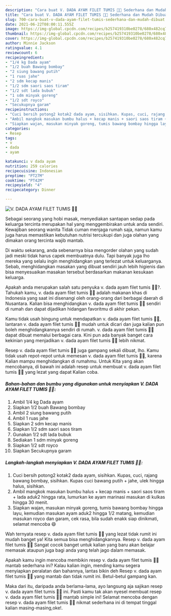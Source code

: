 ```yaml
---
description: "Cara buat V. DADA AYAM FILET TUMIS 🐔🥘 Sederhana dan Mudah Dibuat"
title: "Cara buat V. DADA AYAM FILET TUMIS 🐔🥘 Sederhana dan Mudah Dibuat"
slug: 700-cara-buat-v-dada-ayam-filet-tumis-sederhana-dan-mudah-dibuat
date: 2021-06-22T08:00:11.555Z
image: https://img-global.cpcdn.com/recipes/b257419310be0278/680x482cq70/v-dada-ayam-filet-tumis-🐔🥘-foto-resep-utama.jpg
thumbnail: https://img-global.cpcdn.com/recipes/b257419310be0278/680x482cq70/v-dada-ayam-filet-tumis-🐔🥘-foto-resep-utama.jpg
cover: https://img-global.cpcdn.com/recipes/b257419310be0278/680x482cq70/v-dada-ayam-filet-tumis-🐔🥘-foto-resep-utama.jpg
author: Minnie Jackson
ratingvalue: 4.1
reviewcount: 6
recipeingredient:
- "1/4 kg Dada ayam"
- "1/2 buah Bawang bombay"
- "2 siung bawang putih"
- "1 ruas jahe"
- "2 sdm kecap manis"
- "1/2 sdm saori saos tiram"
- "1/2 sdt lada bubuk"
- "1 sdm minyak goreng"
- "1/2 sdt royco"
- "Secukupnya garam"
recipeinstructions:
- "Cuci bersih potong2 kotak2 dada ayam, sisihkan. Kupas, cuci, rajang bawang bombay, sisihkan. Kupas cuci bawang putih + jahe, ulek hingga halus, sisihkan."
- "Ambil mangkok masukan bumbu halus + kecap manis + saori saos tiram + lada aduk2 hingga rata, lumurkan ke ayam marinasi masukan di kulkas hingga 30 menit."
- "Siapkan wajan, masukan minyak goreng, tumis bawang bombay hingga layu, kemudian masukan ayam aduk2 hingga 1/2 matang, kemudian masukan royco dan garam, cek rasa, bila sudah enakk siap dinikmati, selamat mencoba 😄"
categories:
- Resep
tags:
- v
- dada
- ayam

katakunci: v dada ayam 
nutrition: 259 calories
recipecuisine: Indonesian
preptime: "PT27M"
cooktime: "PT42M"
recipeyield: "4"
recipecategory: Dinner

---
```



![V. DADA AYAM FILET TUMIS 🐔🥘](https://img-global.cpcdn.com/recipes/b257419310be0278/680x482cq70/v-dada-ayam-filet-tumis-🐔🥘-foto-resep-utama.jpg)

Sebagai seorang yang hobi masak, menyediakan santapan sedap pada keluarga tercinta merupakan hal yang menggembirakan untuk anda sendiri. Kewajiban seorang  wanita Tidak cuman menjaga rumah saja, namun kamu juga harus memastikan kebutuhan nutrisi tercukupi dan juga olahan yang dimakan orang tercinta wajib mantab.

Di waktu  sekarang, anda sebenarnya bisa mengorder olahan yang sudah jadi meski tidak harus capek membuatnya dulu. Tapi banyak juga lho mereka yang selalu ingin menghidangkan yang terlezat untuk keluarganya. Sebab, menghidangkan masakan yang dibuat sendiri jauh lebih higienis dan bisa menyesuaikan masakan tersebut berdasarkan makanan kesukaan keluarga. 



Apakah anda merupakan salah satu penyuka v. dada ayam filet tumis 🐔🥘?. Tahukah kamu, v. dada ayam filet tumis 🐔🥘 adalah makanan khas di Indonesia yang saat ini disenangi oleh orang-orang dari berbagai daerah di Nusantara. Kalian bisa menghidangkan v. dada ayam filet tumis 🐔🥘 sendiri di rumah dan dapat dijadikan hidangan favoritmu di akhir pekan.

Kamu tidak usah bingung untuk mendapatkan v. dada ayam filet tumis 🐔🥘, lantaran v. dada ayam filet tumis 🐔🥘 mudah untuk dicari dan juga kalian pun boleh menghidangkannya sendiri di rumah. v. dada ayam filet tumis 🐔🥘 dapat dibuat memalui berbagai cara. Kini pun ada banyak banget cara kekinian yang menjadikan v. dada ayam filet tumis 🐔🥘 lebih nikmat.

Resep v. dada ayam filet tumis 🐔🥘 juga gampang sekali dibuat, lho. Kamu tidak usah repot-repot untuk memesan v. dada ayam filet tumis 🐔🥘, karena Kalian mampu menghidangkan di rumahmu. Untuk Kita yang akan mencobanya, di bawah ini adalah resep untuk membuat v. dada ayam filet tumis 🐔🥘 yang lezat yang dapat Kalian coba.

<!--inarticleads1-->

##### Bahan-bahan dan bumbu yang digunakan untuk menyiapkan V. DADA AYAM FILET TUMIS 🐔🥘:

1. Ambil 1/4 kg Dada ayam
1. Siapkan 1/2 buah Bawang bombay
1. Ambil 2 siung bawang putih
1. Ambil 1 ruas jahe
1. Siapkan 2 sdm kecap manis
1. Siapkan 1/2 sdm saori saos tiram
1. Gunakan 1/2 sdt lada bubuk
1. Sediakan 1 sdm minyak goreng
1. Siapkan 1/2 sdt royco
1. Siapkan Secukupnya garam




<!--inarticleads2-->

##### Langkah-langkah menyiapkan V. DADA AYAM FILET TUMIS 🐔🥘:

1. Cuci bersih potong2 kotak2 dada ayam, sisihkan. Kupas, cuci, rajang bawang bombay, sisihkan. Kupas cuci bawang putih + jahe, ulek hingga halus, sisihkan.
1. Ambil mangkok masukan bumbu halus + kecap manis + saori saos tiram + lada aduk2 hingga rata, lumurkan ke ayam marinasi masukan di kulkas hingga 30 menit.
1. Siapkan wajan, masukan minyak goreng, tumis bawang bombay hingga layu, kemudian masukan ayam aduk2 hingga 1/2 matang, kemudian masukan royco dan garam, cek rasa, bila sudah enakk siap dinikmati, selamat mencoba 😄




Wah ternyata resep v. dada ayam filet tumis 🐔🥘 yang lezat tidak rumit ini mudah banget ya! Kita semua bisa menghidangkannya. Resep v. dada ayam filet tumis 🐔🥘 Sangat cocok banget untuk kalian yang baru akan belajar memasak ataupun juga bagi anda yang telah jago dalam memasak.

Apakah kamu ingin mencoba membikin resep v. dada ayam filet tumis 🐔🥘 mantab sederhana ini? Kalau kalian ingin, mending kamu segera menyiapkan peralatan dan bahannya, lantas bikin deh Resep v. dada ayam filet tumis 🐔🥘 yang mantab dan tidak rumit ini. Betul-betul gampang kan. 

Maka dari itu, daripada anda berlama-lama, ayo langsung aja sajikan resep v. dada ayam filet tumis 🐔🥘 ini. Pasti kamu tak akan nyesel membuat resep v. dada ayam filet tumis 🐔🥘 mantab simple ini! Selamat mencoba dengan resep v. dada ayam filet tumis 🐔🥘 nikmat sederhana ini di tempat tinggal kalian masing-masing,oke!.

